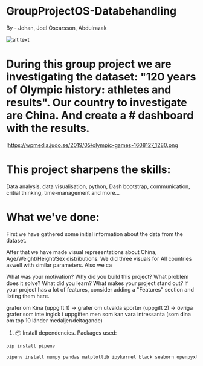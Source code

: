 # GroupProjectOS-Databehandling
By - Johan, Joel Oscarsson, Abdulrazak


![alt text](http://url/to/img.png)
# During this group project we are investigating the dataset: "120 years of Olympic history: athletes and results". Our country to investigate are China. And create a # dashboard with the results.
!https://wpmedia.judo.se/2019/05/olympic-games-1608127_1280.png

# This project sharpens the skills: 
Data analysis, data visualisation, python, Dash bootstrap, communication, critial thinking, time-management and more...


# What we've done:
First we have gathered some initial information about the data from the dataset.

After that we have made visual representations about China, Age/Weight/Height/Sex distributions. We did three visuals for All countries aswell with similar parameters. Also we ca



What was your motivation?
Why did you build this project?
What problem does it solve?
What did you learn?
What makes your project stand out?
If your project has a lot of features, consider adding a "Features" section and listing them here.




 grafer om Kina (uppgift 1) -> grafer om utvalda sporter (uppgift 2) -> övriga grafer som inte ingick i uppgiften men som kan vara intressanta (som dina om top 10 länder medaljer/deltagande)








1. 📦 Install dependencies. Packages used:
```py
pip install pipenv
```
```py
pipenv install numpy pandas matplotlib ipykernel black seaborn openpyxl plotly plotly-express nbformat requests html5lib bs4 lxml python-dotenv dash dash-bootstrap-components pexpect python-dotenv
```

